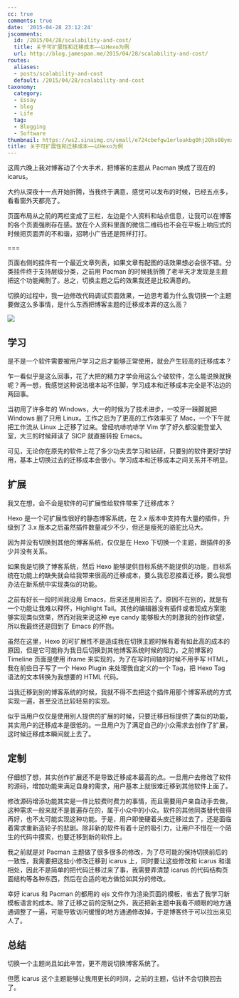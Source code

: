 ```yaml
---
cc: true
comments: true
date: '2015-04-28 23:12:24'
jscomments:
  id: /2015/04/28/scalability-and-cost/
  title: 关于可扩展性和迁移成本——以Hexo为例
  url: http://blog.jamespan.me/2015/04/28/scalability-and-cost/
routes:
  aliases:
  - posts/scalability-and-cost
  default: /2015/04/28/scalability-and-cost
taxonomy:
  category:
  - Essay
  - blog
  - Life
  tag:
  - Blogging
  - Software
thumbnail: https://ws2.sinaimg.cn/small/e724cbefgw1erloakbg0hj20hs08ymxu.jpg
title: 关于可扩展性和迁移成本——以Hexo为例
---
```


这周六晚上我对博客动了个大手术，把博客的主题从 Pacman 换成了现在的 icarus。

大约从深夜十一点开始折腾，当我终于满意，感觉可以发布的时候，已经五点多，看看窗外天都亮了。

页面布局从之前的两栏变成了三栏，左边是个人资料和站点信息，让我可以在博客的各个页面强刷存在感。放在个人资料里面的微信二维码也不会在平板上响应式的时候把页面弄的不和谐，招聘小广告还是照样打打。

===

页面右侧的挂件有一个最近文章列表，如果文章有配图的话效果想必会很不错。分类挂件终于支持层级分类，之前用 Pacman 的时候我折腾了老半天才发现是主题把这个功能阉割了。总之，切换主题之后的效果我还是比较满意的。

切换的过程中，我一边修改代码调试页面效果，一边思考着为什么我切换一个主题要做这么多事情，是什么东西把博客主题的迁移成本弄的这么高？

![](https://ws2.sinaimg.cn/large/e724cbefgw1erloakbg0hj20hs08ymxu.jpg)

## 学习 ##

是不是一个软件需要被用户学习之后才能够正常使用，就会产生较高的迁移成本？

乍一看似乎是这么回事，花了大把的精力才学会用这么个破软件，怎么能说换就换呢？再一想，我感觉这种说法根本站不住脚，学习成本和迁移成本完全是不沾边的两回事。

当初用了许多年的 Windows，大一的时候为了技术进步，一咬牙一跺脚就把 Windows 删了只用 Linux。工作之后为了更高的工作效率买了 Mac，一个下午就把工作流从 Linux 上迁移了过来。曾经吭哧吭哧学 Vim 学了好久都没能登堂入室，大三的时候拜读了 SICP 就直接转投 Emacs。

可见，无论你在原先的软件上花了多少功夫去学习和钻研，只要别的软件更好学好用，基本上切换过去的迁移成本会很小。学习成本和迁移成本之间关系并不明显。

## 扩展 ##

我又在想，会不会是软件的可扩展性给软件带来了迁移成本？

Hexo 是一个可扩展性很好的静态博客系统，在 2.x 版本中支持有大量的插件，升级到了 3.x 版本之后虽然插件数量减少不少，但还是瘦死的骆驼比马大。

因为并没有切换到其他的博客系统，仅仅是在 Hexo 下切换一个主题，跟插件的多少并没有关系。

如果我是切换了博客系统，然后 Hexo 能够提供目标系统不能提供的功能，目标系统在功能上的缺失就会给我带来很高的迁移成本，要么我忍忍接着迁移，要么我想办法在新系统中实现类似的功能。

之前有好长一段时间我没用 Emacs，后来还是用回去了。原因不在别的，就是有一个功能让我难以释怀，Highlight Tail。其他的编辑器没有插件或者现成方案能够实现类似效果，然而对我来说这种 eye candy 能够极大的刺激我的创作欲望，所以我最终还是回到了 Emacs 的怀抱。

虽然在这里，Hexo 的可扩展性不是造成我在切换主题时候有着有如此高的成本的原因，但是它可能称为我日后切换到其他博客系统时候的阻力。之前博客的 Timeline 页面是使用 iframe 来实现的，为了在写时间轴的时候不用手写 HTML，我在前些日子写了一个 Hexo Plugin 来处理我自定义的一个 Tag，把 Hexo Tag 语法的文本转换为我想要的 HTML 代码。

当我迁移到别的博客系统的时候，我就不得不去把这个插件用那个博客系统的方式实现一遍，甚至没法比较轻易的实现。

似乎当用户仅仅是使用别人提供的扩展的时候，只要迁移目标提供了类似的功能，其实用户的迁移成本是很低的。一旦用户为了满足自己的小众需求去创作了扩展，这时候迁移成本瞬间就上去了。

## 定制 ##

仔细想了想，其实创作扩展还不是导致迁移成本最高的点。一旦用户去修改了软件的源码，增加功能来满足自身的需求，用户基本上就很难迁移到其他软件上面了。

修改源码增添功能其实是一件比较费时费力的事情，而且需要用户亲自动手去做，这种需求一般来就不是普遍存在的，属于小众中的小众。软件的其他同类替代做得再好，也不太可能实现这种功能。于是，用户即使硬着头皮迁移过去了，还是面临着需求重新造轮子的悲剧。除非新的软件有着十足的吸引力，让用户不惜在一个陌生的代码中摸索，也要迁移到新的软件上。

我之前就是对 Pacman 主题做了很多很多的修改，为了尽可能的保持切换前后的一致性，我需要把这些小修改迁移到 icarus 上，同时要让这些修改和 icarus 和谐相处，因此不是简单的把代码迁移过来了事，我需要弄清楚 icarus 的代码结构页面结构等各种东西，然后在合适的地方做恰如其分的修改。

幸好 icarus 和 Pacman 的都用的 ejs 文件作为渲染页面的模板，省去了我学习新模板语言的成本。除了迁移之前的定制之外，我还把新主题中我看不顺眼的地方通通调整了一遍，可能导致访问缓慢的地方通通修改掉，于是博客终于可以拉出来见人了。

## 总结 ##

切换一个主题尚且如此辛苦，更不用说切换博客系统了。

但愿 icarus 这个主题能够让我用更长的时间，之前的主题，估计不会切换回去了。